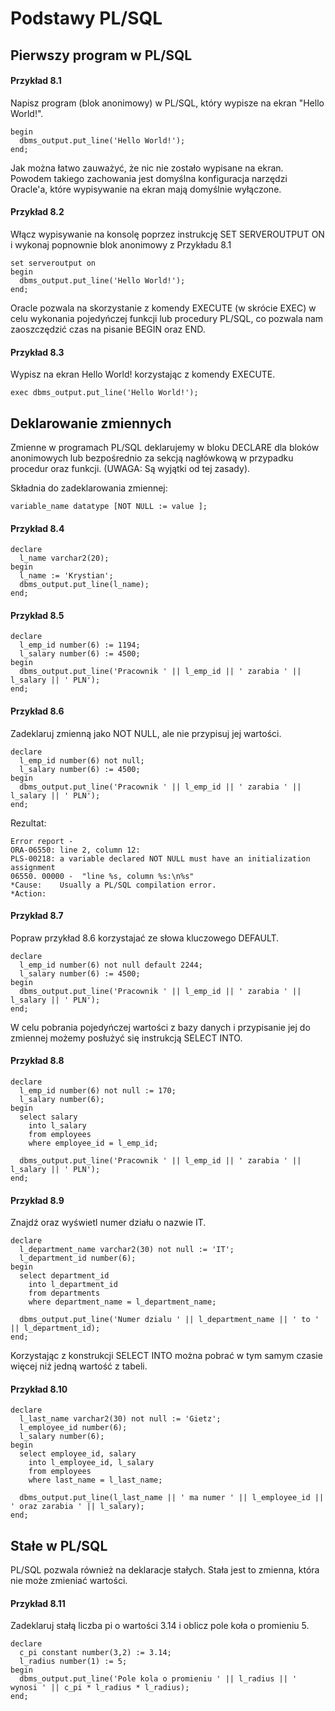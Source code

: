# Podstawy PL/SQL

## Pierwszy program w PL/SQL

#### Przykład 8.1

Napisz program (blok anonimowy) w PL/SQL, który wypisze na ekran "Hello World!".

```
begin
  dbms_output.put_line('Hello World!');
end;
```

Jak można łatwo zauważyć, że nic nie zostało wypisane na ekran. Powodem takiego zachowania jest domyślna konfiguracja narzędzi Oracle'a, które wypisywanie na ekran mają domyślnie wyłączone.

#### Przykład 8.2

Włącz wypisywanie na konsolę poprzez instrukcję SET SERVEROUTPUT ON i wykonaj popnownie blok anonimowy z Przykładu 8.1

```
set serveroutput on
begin
  dbms_output.put_line('Hello World!');
end;
```

Oracle pozwala na skorzystanie z komendy EXECUTE (w skrócie EXEC) w celu wykonania pojedyńczej funkcji lub procedury PL/SQL, co pozwala nam zaoszczędzić czas na pisanie BEGIN oraz END.

#### Przykład 8.3

Wypisz na ekran Hello World! korzystając z komendy EXECUTE.

```
exec dbms_output.put_line('Hello World!');
```

## Deklarowanie zmiennych

Zmienne w programach PL/SQL deklarujemy w bloku DECLARE dla bloków anonimowych lub bezpośrednio za sekcją nagłówkową w przypadku procedur oraz funkcji. (UWAGA: Są wyjątki od tej zasady).

Składnia do zadeklarowania zmiennej:

```
variable_name datatype [NOT NULL := value ]; 
```

#### Przykład 8.4

```
declare 
  l_name varchar2(20);
begin
  l_name := 'Krystian';
  dbms_output.put_line(l_name);
end;
```


#### Przykład 8.5

```
declare 
  l_emp_id number(6) := 1194;
  l_salary number(6) := 4500;
begin
  dbms_output.put_line('Pracownik ' || l_emp_id || ' zarabia ' || l_salary || ' PLN');
end;
```

#### Przykład 8.6

Zadeklaruj zmienną jako NOT NULL, ale nie przypisuj jej wartości.

```
declare 
  l_emp_id number(6) not null;
  l_salary number(6) := 4500;
begin
  dbms_output.put_line('Pracownik ' || l_emp_id || ' zarabia ' || l_salary || ' PLN');
end;
```

Rezultat:

```
Error report -
ORA-06550: line 2, column 12:
PLS-00218: a variable declared NOT NULL must have an initialization assignment
06550. 00000 -  "line %s, column %s:\n%s"
*Cause:    Usually a PL/SQL compilation error.
*Action:
```

#### Przykład 8.7

Popraw przykład 8.6 korzystajać ze słowa kluczowego DEFAULT.

```
declare 
  l_emp_id number(6) not null default 2244;
  l_salary number(6) := 4500;
begin
  dbms_output.put_line('Pracownik ' || l_emp_id || ' zarabia ' || l_salary || ' PLN');
end;
```

W celu pobrania pojedyńczej wartości z bazy danych i przypisanie jej do zmiennej możemy posłużyć się instrukcją SELECT INTO.

#### Przykład 8.8

```
declare 
  l_emp_id number(6) not null := 170;
  l_salary number(6);
begin
  select salary
    into l_salary
    from employees
    where employee_id = l_emp_id;
    
  dbms_output.put_line('Pracownik ' || l_emp_id || ' zarabia ' || l_salary || ' PLN');
end;
```

#### Przykład 8.9

Znajdź oraz wyświetl numer działu o nazwie IT.

```
declare 
  l_department_name varchar2(30) not null := 'IT';
  l_department_id number(6);
begin
  select department_id
    into l_department_id
    from departments
    where department_name = l_department_name;
    
  dbms_output.put_line('Numer dzialu ' || l_department_name || ' to ' || l_department_id);
end;
```

Korzystając z konstrukcji SELECT INTO  można pobrać w tym samym czasie więcej niż jedną wartość z tabeli.

#### Przykład 8.10

```
declare 
  l_last_name varchar2(30) not null := 'Gietz';
  l_employee_id number(6);
  l_salary number(6);
begin
  select employee_id, salary
    into l_employee_id, l_salary
    from employees
    where last_name = l_last_name;
    
  dbms_output.put_line(l_last_name || ' ma numer ' || l_employee_id || ' oraz zarabia ' || l_salary);
end;
```

## Stałe w PL/SQL

PL/SQL pozwala również na deklaracje stałych. Stała jest to zmienna, która nie może zmieniać wartości.

#### Przykład 8.11

Zadeklaruj stałą liczba pi o wartości 3.14 i oblicz pole koła o promieniu 5.

```
declare
  c_pi constant number(3,2) := 3.14;
  l_radius number(1) := 5;
begin
  dbms_output.put_line('Pole kola o promieniu ' || l_radius || ' wynosi ' || c_pi * l_radius * l_radius);
end;
```

